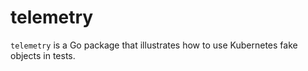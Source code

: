 # telemetry

`telemetry` is a Go package that illustrates how to use Kubernetes fake objects in tests.
